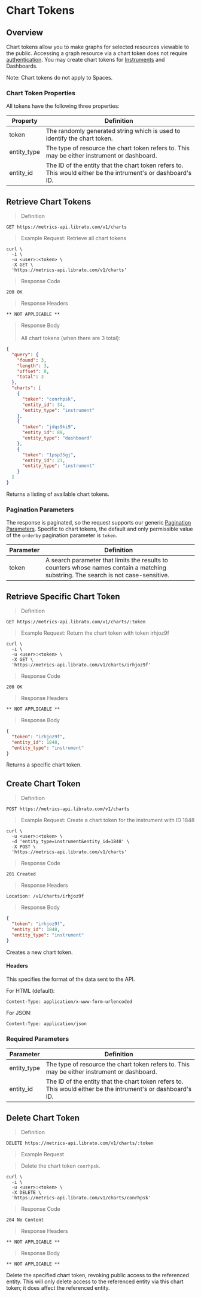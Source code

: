# Chart Tokens

## Overview

Chart tokens allow you to make graphs for selected resources viewable to the public. Accessing a graph resource via a chart token does not require [authentication](#authentication). You may create chart tokens for [Instruments](#instruments) and Dashboards.

<aside class="notice">Note: Chart tokens do not apply to Spaces.</aside>

### Chart Token Properties

All tokens have the following three properties:

Property | Definition
-------- | ----------
token | The randomly generated string which is used to identify the chart token.
entity_type | The type of resource the chart token refers to. This may be either instrument or dashboard.
entity_id | The ID of the entity that the chart token refers to. This would either be the intrument's or dashboard's ID.

## Retrieve Chart Tokens

>Definition

```
GET https://metrics-api.librato.com/v1/charts
```

>Example Request: Retrieve all chart tokens

```shell
curl \
  -i \
  -u <user>:<token> \
  -X GET \
  'https://metrics-api.librato.com/v1/charts'
```

>Response Code

```
200 OK
```

>Response Headers

```
** NOT APPLICABLE **
```

>Response Body
<br><br>
>All chart tokens (when there are 3 total):

```json
{
  "query": {
    "found": 3,
    "length": 3,
    "offset": 0,
    "total": 3
  },
  "charts": [
    {
      "token": "conrhpsk",
      "entity_id": 34,
      "entity_type": "instrument"
    },
    {
      "token": "jdqs9ki9",
      "entity_id": 89,
      "entity_type": "dashboard"
    },
    {
      "token": "1psp35gj",
      "entity_id": 23,
      "entity_type": "instrument"
    }
  ]
}
```

Returns a listing of available chart tokens.

### Pagination Parameters

The response is paginated, so the request supports our generic [Pagination Parameters](#pagination). Specific to chart tokens, the default and only permissible value of the `orderby` pagination parameter is `token`.

Parameter | Definition
--------- | ----------
token | A search parameter that limits the results to counters whose names contain a matching substring. The search is not case-sensitive.

## Retrieve Specific Chart Token

>Definition

```
GET https://metrics-api.librato.com/v1/charts/:token
```

>Example Request: Return the chart token with token irhjoz9f

```shell
curl \
  -i \
  -u <user>:<token> \
  -X GET \
  'https://metrics-api.librato.com/v1/charts/irhjoz9f'
```

>Response Code

```
200 OK
```

>Response Headers

```
** NOT APPLICABLE **
```

>Response Body

```json
{
  "token": "irhjoz9f",
  "entity_id": 1848,
  "entity_type": "instrument"
}
```

Returns a specific chart token.

## Create Chart Token

>Definition

```
POST https://metrics-api.librato.com/v1/charts
```

>Example Request: Create a chart token for the instrument with ID 1848

```shell
curl \
  -u <user>:<token> \
  -d 'entity_type=instrument&entity_id=1848' \
  -X POST \
  'https://metrics-api.librato.com/v1/charts'
```

>Response Code

```
201 Created
```

>Response Headers

```
Location: /v1/charts/irhjoz9f
```

>Response Body

```json
{
  "token": "irhjoz9f",
  "entity_id": 1848,
  "entity_type": "instrument"
}
```

Creates a new chart token.

#### Headers

This specifies the format of the data sent to the API.

For HTML (default):

`Content-Type: application/x-www-form-urlencoded`

For JSON:

`Content-Type: application/json`

### Required Parameters

Parameter | Definition
--------- | ----------
entity_type | The type of resource the chart token refers to. This may be either instrument or dashboard.
entity_id | The ID of the entity that the chart token refers to. This would either be the intrument's or dashboard's ID.

## Delete Chart Token

>Definition

```
DELETE https://metrics-api.librato.com/v1/charts/:token
```

>Example Request

>Delete the chart token `conrhpsk`.

```shell
curl \
  -i \
  -u <user>:<token> \
  -X DELETE \
  'https://metrics-api.librato.com/v1/charts/conrhpsk'
```

>Response Code

```
204 No Content
```

>Response Headers

```
** NOT APPLICABLE **
```

>Response Body

```
** NOT APPLICABLE **
```

Delete the specified chart token, revoking public access to the referenced entity. This will only delete access to the referenced entity via this chart token; it does affect the referenced entity.